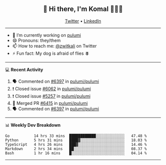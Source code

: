 <h2 align="center"> 👋 Hi there, I'm Komal 🧑🏾‍💻 </h2>
<p align="center">
    <a href="https://twitter.com/zwitkali">Twitter</a> •
    <a href="https://www.linkedin.com/in/komal-ali/">LinkedIn</a>
</p>

--------

- 🔭 I’m currently working on [pulumi](https://github.com/pulumi/pulumi)
- 😄 Pronouns: they/them
- 📫 How to reach me: [@zwitkali](https://twitter.com/zwitkali) on Twitter
- ⚡ Fun fact: My dog is afraid of flies 🪰

--------
💻 **Recent Activity**

<!--START_SECTION:activity-->
1. 🗣 Commented on [#6397](https://github.com/pulumi/pulumi/issues/6397) in [pulumi/pulumi](https://github.com/pulumi/pulumi)
2. ❗️ Closed issue [#6062](https://github.com/pulumi/pulumi/issues/6062) in [pulumi/pulumi](https://github.com/pulumi/pulumi)
3. ❗️ Closed issue [#5257](https://github.com/pulumi/pulumi/issues/5257) in [pulumi/pulumi](https://github.com/pulumi/pulumi)
4. 🎉 Merged PR [#6415](https://github.com/pulumi/pulumi/pull/6415) in [pulumi/pulumi](https://github.com/pulumi/pulumi)
5. 🗣 Commented on [#6397](https://github.com/pulumi/pulumi/issues/6397) in [pulumi/pulumi](https://github.com/pulumi/pulumi)
<!--END_SECTION:activity-->

--------

📊 **Weekly Dev Breakdown**
<!--START_SECTION:waka-->
```text
Go           14 hrs 33 mins  ████████████░░░░░░░░░░░░░   47.48 % 
Python       5 hrs 31 mins   ████▓░░░░░░░░░░░░░░░░░░░░   18.03 % 
TypeScript   4 hrs 26 mins   ███▓░░░░░░░░░░░░░░░░░░░░░   14.46 % 
Markdown     2 hrs 34 mins   ██░░░░░░░░░░░░░░░░░░░░░░░   08.37 % 
Bash         1 hr 16 mins    █░░░░░░░░░░░░░░░░░░░░░░░░   04.14 % 
```
<!--END_SECTION:waka-->

--------